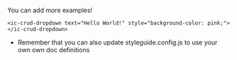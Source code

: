 You can add more examples!

    <ic-crud-dropdown text="Hello World!" style="background-color: pink;"></ic-crud-dropdown>

* Remember that you can also update styleguide.config.js to use your own
own doc definitions
